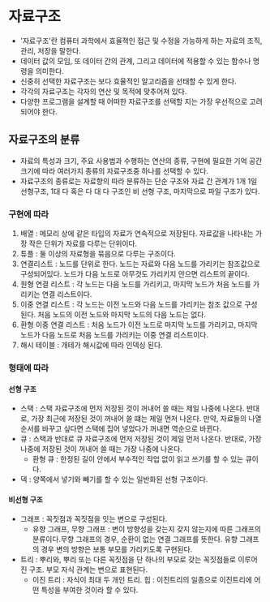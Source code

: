 # 자료구조
- '자료구조'란 컴퓨터 과학에서 효율젹인 접근 및 수정을 가능하게 하는 자료의 조직, 관리, 저장을 말한다.
- 데이터 값의 모임, 또 데이터 간의 관계, 그리고 데이터에 적용할 수 있는 함수나 명령을 의미한다.
- 신중히 선택한 자료구조는 보다 효율적인 알고리즘을 선태할 수 있게 한다.
- 각각의 자료구조는 각자의 연산 및 목적에 맞추어져 있다.
- 다양한 프로그램을 설계할 때 어떠한 자료구조를 선택할 지는 가장 우선적으로 고려되어야 한다.

## 자료구조의 분류
- 자료의 특성과 크기, 주요 사용법과 수행하는 연산의 종류, 구현에 필요한 기억 공간 크기에 따라 여러가지 종류의 자료구조중 하나를 선택할 수 있다.
- 자료구조의 종류로는 자료향의 따라 분류하는 단순 구조와 자료 간 관계가 1개 1일 선형구조, 1대 다 혹은 다 대 다 구조인 비 선형 구조, 마지막으로 파일 구조가 있다.

### 구현에 따라
1. 배열 : 메모리 상에 같은 타입의 자료가 연속적으로 저장된다. 자료값을 나타내는 가장 작은 단위가 자료를 다루는 단위이다.
2. 튜플 : 둘 이상의 자료형을 묶음으로 다루는 구조이다.
3. 연결리스트 : 노드를 단위로 한다. 노드는 자료와 다음 노드를 가리키는 참조값으로 구성되어있다. 노드가 다음 노드로 아무것도 가리키지 안으면 리스트의 끝이다.
4. 원형 연결 리스트 : 각 노드는 다음 노드를 가리키고, 마지막 노드가 처음 노드를 가리키는 연결 리스트이다.
5. 이중 연결 리스트 : 각 노드는 이전 노드와 다음 노드를 가리키는 참조 값으로 구성된다. 처음 노드의 이전 노드와 마지막 노드의 다음 노드는 없다.
6. 환형 이중 연결 리스트 : 처음 노드가 이전 노드로 마지막 노드를 가리키고, 마지막 노드가 다음 노드로 처음 노드를 가리키는 이중 연결 리스트이다.
7. 해시 테이블 : 개테가 해시값에 따라 인덱싱 된다.

### 형태에 따라
#### 선형 구조
- 스택 : 스택 자료구조에 먼저 저장된 것이 꺼내어 쓸 때는 제일 나중에 나온다. 반대로, 가장 최근에 저장된 것이 꺼내어 쓸 떄는 제일 먼저 나온다. 만약, 자료들의 나열 순서를 바꾸고 싶다면 스택에 집어 넣었다가 꺼내면 역순으로 바뀐다.
- 큐 : 스택과 반대로 큐 자료구조에 먼저 저장된 것이 제일 먼저 나온다. 반대로, 가장 나중에 저장된 것이 꺼내어 쓸 때는 가장 나중에 나온다.
    - 환형 큐 : 한정된 길이 안에서 부수적인 작업 없이 읽고 쓰기를 할 수 있는 큐이다.
- 덱 : 양쪽에서 넣기와 빼기를 할 수 있는 일반화된 선형 구조이다.

#### 비선형 구조
- 그래프 : 꼭짓점과 꼭짓점을 잇는 변으로 구성된다.
    - 유향 그래프, 무향 그래프 : 변이 방향성을 갖는지 갖지 않는지에 따른 그래프의 분류이다.무향 그래프의 경우, 순환이 없는 연결 그래프를 뜻한다. 유향 그래프의 경우 변의 방향은 보통 부모를 가리키도록 구현된다.
- 트리 : 뿌리와, 뿌리 또는 다른 꼭짓점을 단 하나의 부모로 갖는 꼭짓점들로 이루어진 구조. 부모 자식 관계는 변으로 표현된다.
    * 이진 트리 : 자식이 최대 두 개인 트리.
    힙 : 이진트리의 일종으로 이진트리에 어떤 특성을 부여한 것이라 할 수 있다.